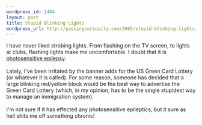 ```yaml
--- 
wordpress_id: 1484
layout: post
title: Stupid Blinking Lights
wordpress_url: http://passingcuriosity.com/2005/stupid-blinking-lights/
---
```

I have never liked strobing lights. From flashing on the TV screen, to lights at clubs, flashing lights make me uncomfortable. I doubt that it is <a href="http://en.wikipedia.org/wiki/Photosensitive_epilepsy">photosensitive epilepsy</a>.<br /><br />Lately, I've been irritated by the banner adds for the US Green Card Lottery (or whatever it is called). For some reason, someone has decided that a large blinking red/yellow block would be the best way to advertise the Green Card Lottery (which, in my opinion, has to be the single stupidest way to manage an immigration system). <br /><br />I'm not sure if it has effected any photosensitive epileptics, but it sure as hell shits me off something chronic!
